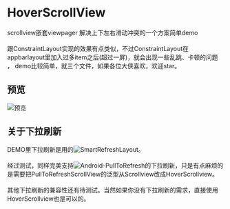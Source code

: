 # HoverScrollView
scrollview嵌套viewpager  解决上下左右滑动冲突的一个方案简单demo
</br>
</br>
跟ConstraintLayout实现的效果有点类似，不过ConstraintLayout在appbarlayout里加入过多item之后(超过一屏)，就会出现一些乱跳、卡顿的问题 ， demo比较简单，就三个文件，如果各位大侠喜欢，欢迎star。

## 预览
![预览](https://github.com/tangqianfeng007/HoverScrollView/blob/master/files/hover.gif)

## 关于下拉刷新
DEMO里下拉刷新是用的![SmartRefreshLayout](https://github.com/scwang90/SmartRefreshLayout)。
</br>
</br>
经过测试，同样完美支持![Android-PullToRefresh](https://github.com/chrisbanes/Android-PullToRefresh)的下拉刷新，只是有点麻烦的是需要把PullToRefreshScrollView的泛型从Scrollview改成HoverScrollview。
</br>
</br>
其他下拉刷新的兼容性还有待测试。当然如果你没有下拉刷新的需求，直接使用HoverScrollview也是可以的。
